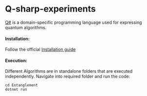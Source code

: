 # Q-sharp-experiments

[Q#](https://docs.microsoft.com/en-us/quantum/quantum-qr-intro?view=qsharp-preview) is a domain-specific programming language used for expressing quantum algorithms.

#### Installation:


Follow the official [Installation guide](https://docs.microsoft.com/en-us/quantum/quantum-installconfig?view=qsharp-preview)


#### Execution:

Different Algorithms are in standalone folders that are executed independently. Navigate into required folder and run the code:

```
cd Entanglement
dotnet run
```
